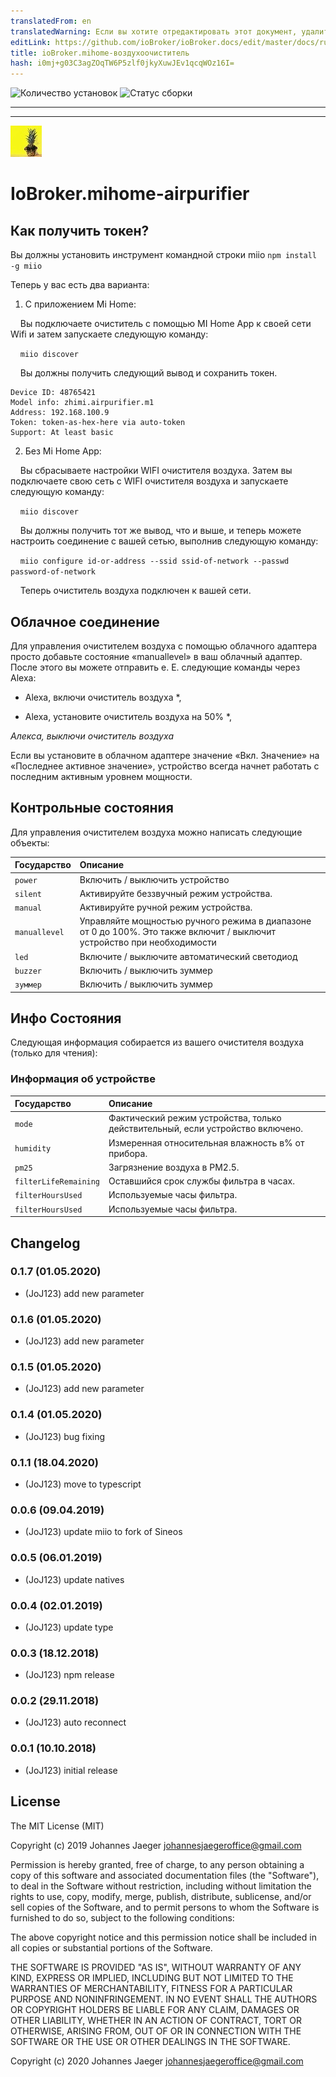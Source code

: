 ```yaml
---
translatedFrom: en
translatedWarning: Если вы хотите отредактировать этот документ, удалите поле «translationFrom», в противном случае этот документ будет снова автоматически переведен
editLink: https://github.com/ioBroker/ioBroker.docs/edit/master/docs/ru/adapterref/iobroker.mihome-airpurifier/README.md
title: ioBroker.mihome-воздухоочиститель
hash: i0mj+g03C3agZOqTW6P5zlf0jkyXuwJEv1qcqWOz16I=
---
```

![Количество установок](http://iobroker.live/badges/mihome-airpurifier-stable.svg)
![Статус сборки](https://travis-ci.org/JoJ123/ioBroker.mihome-airpurifier.svg?branch=master)

---
---
![логотип](../../../en/adapterref/iobroker.mihome-airpurifier/admin/mihome-airpurifier.png)

# IoBroker.mihome-airpurifier
## Как получить токен?
Вы должны установить инструмент командной строки miio `npm install -g miio`

Теперь у вас есть два варианта:

1. С приложением Mi Home:

    Вы подключаете очиститель с помощью MI Home App к своей сети Wifi и затем запускаете следующую команду:

    `miio discover`

    Вы должны получить следующий вывод и сохранить токен.

```
Device ID: 48765421
Model info: zhimi.airpurifier.m1
Address: 192.168.100.9
Token: token-as-hex-here via auto-token
Support: At least basic
```

2. Без Mi Home App:

    Вы сбрасываете настройки WIFI очистителя воздуха. Затем вы подключаете свою сеть с WIFI очистителя воздуха и запускаете следующую команду:

    `miio discover`

    Вы должны получить тот же вывод, что и выше, и теперь можете настроить соединение с вашей сетью, выполнив следующую команду:

    `miio configure id-or-address --ssid ssid-of-network --passwd password-of-network`

    Теперь очиститель воздуха подключен к вашей сети.

## Облачное соединение
Для управления очистителем воздуха с помощью облачного адаптера просто добавьте состояние «manuallevel» в ваш облачный адаптер. После этого вы можете отправить е. Е. следующие команды через Alexa:

* Alexa, включи очиститель воздуха *,

* Alexa, установите очиститель воздуха на 50% *,

*Алекса, выключи очиститель воздуха*

Если вы установите в облачном адаптере значение «Вкл. Значение» на «Последнее активное значение», устройство всегда начнет работать с последним активным уровнем мощности.

## Контрольные состояния
Для управления очистителем воздуха можно написать следующие объекты:

| Государство | Описание |
| :---           | :---        |
| `power` | Включить / выключить устройство |
| `silent` | Активируйте беззвучный режим устройства. |
| `manual` | Активируйте ручной режим устройства. |
| `manuallevel` | Управляйте мощностью ручного режима в диапазоне от 0 до 100%. Это также включит / выключит устройство при необходимости |
| `led` | Включите / выключите автоматический светодиод |
| `buzzer` | Включить / выключить зуммер |
| `зуммер` | Включить / выключить зуммер |

## Инфо Состояния
Следующая информация собирается из вашего очистителя воздуха (только для чтения):

### Информация об устройстве
| Государство | Описание |
| :---        | :---        |
| `mode` | Фактический режим устройства, только действительный, если устройство включено. |
| `humidity` | Измеренная относительная влажность в% от прибора. |
| `pm25` | Загрязнение воздуха в PM2.5. |
| `filterLifeRemaining` | Оставшийся срок службы фильтра в часах. |
| `filterHoursUsed` | Используемые часы фильтра. |
| `filterHoursUsed` | Используемые часы фильтра. |

## Changelog
### 0.1.7 (01.05.2020)
* (JoJ123) add new parameter

### 0.1.6 (01.05.2020)
* (JoJ123) add new parameter

### 0.1.5 (01.05.2020)
* (JoJ123) add new parameter

### 0.1.4 (01.05.2020)
* (JoJ123) bug fixing

### 0.1.1 (18.04.2020)
* (JoJ123) move to typescript

### 0.0.6 (09.04.2019)
* (JoJ123) update miio to fork of Sineos

### 0.0.5 (06.01.2019)
* (JoJ123) update natives

### 0.0.4 (02.01.2019)
* (JoJ123) update type

### 0.0.3 (18.12.2018)
* (JoJ123) npm release

### 0.0.2 (29.11.2018)
* (JoJ123) auto reconnect

### 0.0.1 (10.10.2018)
* (JoJ123) initial release

## License
The MIT License (MIT)

Copyright (c) 2019 Johannes Jaeger johannesjaegeroffice@gmail.com

Permission is hereby granted, free of charge, to any person obtaining a copy
of this software and associated documentation files (the "Software"), to deal
in the Software without restriction, including without limitation the rights
to use, copy, modify, merge, publish, distribute, sublicense, and/or sell
copies of the Software, and to permit persons to whom the Software is
furnished to do so, subject to the following conditions:

The above copyright notice and this permission notice shall be included in all
copies or substantial portions of the Software.

THE SOFTWARE IS PROVIDED "AS IS", WITHOUT WARRANTY OF ANY KIND, EXPRESS OR
IMPLIED, INCLUDING BUT NOT LIMITED TO THE WARRANTIES OF MERCHANTABILITY,
FITNESS FOR A PARTICULAR PURPOSE AND NONINFRINGEMENT. IN NO EVENT SHALL THE
AUTHORS OR COPYRIGHT HOLDERS BE LIABLE FOR ANY CLAIM, DAMAGES OR OTHER
LIABILITY, WHETHER IN AN ACTION OF CONTRACT, TORT OR OTHERWISE, ARISING FROM,
OUT OF OR IN CONNECTION WITH THE SOFTWARE OR THE USE OR OTHER DEALINGS IN THE
SOFTWARE.

Copyright (c) 2020 Johannes Jaeger <johannesjaegeroffice@gmail.com>